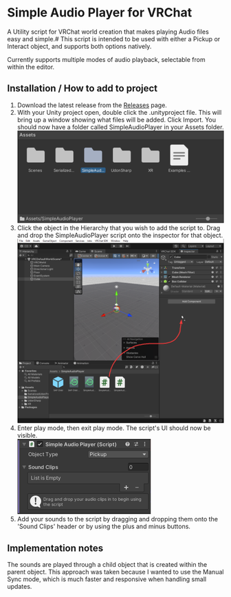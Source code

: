 # Simple Audio Player for VRChat
A Utility script for VRChat world creation that makes playing Audio files easy and simple.#
This script is intended to be used with either a Pickup or Interact object, and supports both options natively.

Currently supports multiple modes of audio playback, selectable from within the editor.

## Installation / How to add to project
1. Download the latest release from the [Releases](https://github.com/yoGerto/simple-audio-player/releases) page.
2. With your Unity project open, double click the .unityproject file. This will bring up a window showing what files will be added. Click Import.
You should now have a folder called SimpleAudioPlayer in your Assets folder.
![New Folder Present](/Images/NewFolderPresent.png)
3. Click the object in the Hierarchy that you wish to add the script to. Drag and drop the SimpleAudioPlayer script onto the inspector for that object.
![Drag and Drop](/Images/DragAndDrop.png)
4. Enter play mode, then exit play mode. The script's UI should now be visible. \
![Generated Script](/Images/GeneratedScript.png)
5. Add your sounds to the script by dragging and dropping them onto the 'Sound Clips' header or by using the plus and minus buttons.

## Implementation notes
The sounds are played through a child object that is created within the parent object. This approach was taken because I wanted to use the Manual Sync mode, which is much faster and responsive when handling small updates.
